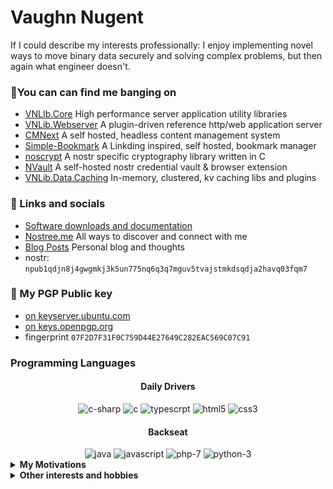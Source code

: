 # Vaughn Nugent
If I could describe my interests professionally: I enjoy implementing novel ways to move binary data securely and solving complex problems, but then again what engineer doesn't.  

### 🔨You can can find me banging on
- [VNLIb.Core](https://github.com/VnUgE/VNLib.Core) High performance server application utility libraries
- [VNLib.Webserver](https://github.com/VnUgE/VNLib.Webserver) A plugin-driven reference http/web application server
- [CMNext](https://github.com/VnUgE/CMNext) A self hosted, headless content management system
- [Simple-Bookmark](https://github.com/VnUgE/Simple-Bookmark) A Linkding inspired, self hosted, bookmark manager
- [noscrypt](https://github.com/VnUgE/noscrypt) A nostr specific cryptography library written in C
- [NVault](https://github.com/VnUgE/NVault) A self-hosted nostr credential vault & browser extension
- [VNLib.Data.Caching](https://github.com/VnUgE/VNLib.Data.Caching) In-memory, clustered, kv caching libs and plugins

### 🔗 Links and socials
- [Software downloads and documentation](https://www.vaughnnugent.com/resources/software)
- [Nostree.me](https://nostree.me/ChipTuner@vaughnnugent.com) All ways to discover and connect with me
- [Blog Posts](https://www.vaughnnugent.com/blog) Personal blog and thoughts
- nostr: `npub1qdjn8j4gwgmkj3k5un775nq6q3q7mguv5tvajstmkdsqdja2havq03fqm7`
### 🔑 My PGP Public key
- [on keyserver.ubuntu.com](https://keyserver.ubuntu.com/pks/lookup?search=07F2D7F31F0C759D44E27649C282EAC569C07C91&fingerprint=on&op=index)
- [on keys.openpgp.org](https://keys.openpgp.org/search?q=07F2D7F31F0C759D44E27649C282EAC569C07C91)
- fingerprint `07F2D7F31F0C759D44E27649C282EAC569C07C91`

### Programming Languages
<h4 align="center"> Daily Drivers</h4>
<div align="center">
<img src="https://img.shields.io/badge/c%23-%23239120.svg?style=for-the-badge&logo=csharp&logoColor=white" alt="c-sharp" />

<img src="https://img.shields.io/badge/c-%2300599C.svg?style=for-the-badge&logo=c&logoColor=white" alt="c" />

<img src="https://img.shields.io/badge/typescript-%23007ACC.svg?style=for-the-badge&logo=typescript&logoColor=white" alt="typescrpt" />

<img src="https://img.shields.io/badge/html5-%23E34F26.svg?style=for-the-badge&logo=html5&logoColor=white" alt="html5" />

<img src="https://img.shields.io/badge/css3-%231572B6.svg?style=for-the-badge&logo=css3&logoColor=white" alt="css3" />
</div>
<h4 align="center"> Backseat</h4>
<div align="center">
<img src="https://img.shields.io/badge/java-%23ED8B00.svg?style=for-the-badge&logo=openjdk&logoColor=white" alt="java" />

<img src="https://img.shields.io/badge/javascript-%23323330.svg?style=for-the-badge&logo=javascript&logoColor=%23F7DF1E" alt="javascript" />

<img src="https://img.shields.io/badge/php-%23777BB4.svg?style=for-the-badge&logo=php&logoColor=white" alt="php-7" />

<img src="https://img.shields.io/badge/python-3670A0?style=for-the-badge&logo=python&logoColor=ffdd54" alt="python-3" />
</div>

<details>
<summary><b>My Motivations</b></summary>
- Performance - I like my stuff fast, as fast as possible 
- Self hosted - I care about empowering DIY and a decentralized internet.
- Open source - I want to verify and understand what code is being executed.
- Internet privacy - Just because your trunk is locked you shouldn't be forced to open it.  
- OSS security - modern application security features should not be restricted to enterprise software.
- General Home Lab - While an expensive hobby, I like that I only need to rely on myself, my ISPs, and electricity to share my work and my voice with the online world.
</details>

<details>
<summary><b>Other interests and hobbies</b></summary>
- Automotive - The past 7 years have been spent professionally in the automotive performance field. My specialty was in diesel engine calibration engineering.
- Home server lab - With self hosting comes a "datacenter" to support it. I enjoy building enterprise-ish networking/hosting solutions 
- Home electronics lab - I often like tinkering with small electronics and designing PCBs as well as collecting professional lab equipment. I still need a decent logic analyzer if you have one!)
</details>
